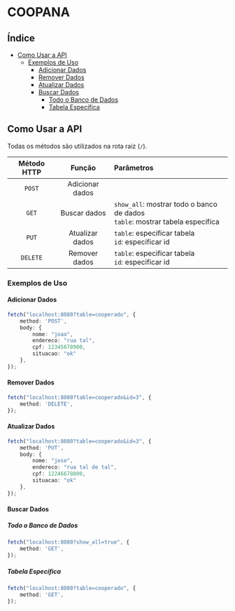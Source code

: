 # COOPANA <!-- omit in toc -->

## Índice <!-- omit in toc -->

- [Como Usar a API](#como-usar-a-api)
  - [Exemplos de Uso](#exemplos-de-uso)
    - [Adicionar Dados](#adicionar-dados)
    - [Remover Dados](#remover-dados)
    - [Atualizar Dados](#atualizar-dados)
    - [Buscar Dados](#buscar-dados)
      - [Todo o Banco de Dados](#todo-o-banco-de-dados)
      - [Tabela Específica](#tabela-específica)

## Como Usar a API

Todas os métodos são utilizados na rota raiz (`/`).

| Método HTTP | Função          | Parâmetros                                                                        |
| :---------: | :-------------: | :-------------------------------------------------------------------------------- |
| `POST`      | Adicionar dados |                                                                                   |
| `GET`       | Buscar dados    | `show_all`: mostrar todo o banco de dados<br />`table`: mostrar tabela específica |
| `PUT`       | Atualizar dados | `table`: especificar tabela<br />`id`: especificar id                             |
| `DELETE`    | Remover dados   | `table`: especificar tabela<br />`id`: especificar id                             |

### Exemplos de Uso

#### Adicionar Dados

```ts
fetch("localhost:8080?table=cooperado", {
    method: 'POST',
    body: {
        nome: "joao",
        endereco: "rua tal",
        cpf: 12345678900,
        situacao: "ok"
    },
});
```

#### Remover Dados

```ts
fetch("localhost:8080?table=cooperado&id=3", {
    method: 'DELETE',
});
```

#### Atualizar Dados

```ts
fetch("localhost:8080?table=cooperado&id=3", {
    method: 'PUT',
    body: {
        nome: "jose",
        endereco: "rua tal de tal",
        cpf: 12246678800,
        situacao: "ok"
    },
});
```

#### Buscar Dados

##### Todo o Banco de Dados

```ts
fetch("localhost:8080?show_all=true", {
    method: 'GET',
});
```

##### Tabela Específica

```ts
fetch("localhost:8080?table=cooperado", {
    method: 'GET',
});
```
